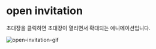 # open invitation

초대장을 클릭하면 초대장이 열리면서 확대되는 애니메이션입니다.

![open-invitation-gif](https://github.com/yunjeoming/interactive-animation/assets/76480300/c3523650-19ab-45fb-b1e7-25e91b40e00b)